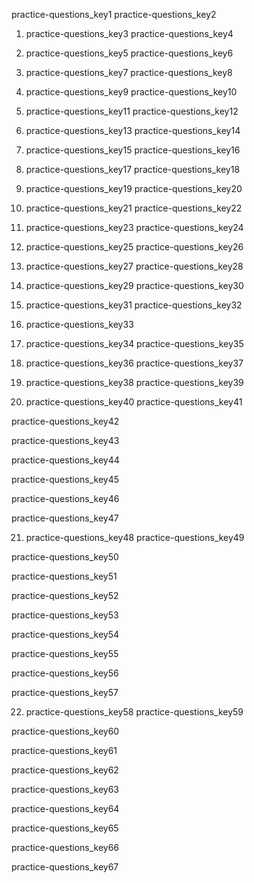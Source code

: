 practice-questions_key1
practice-questions_key2


1. practice-questions_key3
practice-questions_key4


2. practice-questions_key5
practice-questions_key6


3. practice-questions_key7
practice-questions_key8


4. practice-questions_key9
practice-questions_key10


5. practice-questions_key11
practice-questions_key12


6. practice-questions_key13
practice-questions_key14


7. practice-questions_key15
practice-questions_key16


8. practice-questions_key17
practice-questions_key18


9. practice-questions_key19
practice-questions_key20


10. practice-questions_key21
practice-questions_key22


11. practice-questions_key23
practice-questions_key24


12. practice-questions_key25
practice-questions_key26


13. practice-questions_key27
practice-questions_key28


14. practice-questions_key29
practice-questions_key30


15. practice-questions_key31
practice-questions_key32


16. practice-questions_key33
17. practice-questions_key34
practice-questions_key35


18. practice-questions_key36
practice-questions_key37


19. practice-questions_key38
practice-questions_key39


20. practice-questions_key40
practice-questions_key41


practice-questions_key42


practice-questions_key43


practice-questions_key44


practice-questions_key45


practice-questions_key46


practice-questions_key47


21. practice-questions_key48
practice-questions_key49


practice-questions_key50


practice-questions_key51


practice-questions_key52


practice-questions_key53


practice-questions_key54


practice-questions_key55


practice-questions_key56


practice-questions_key57


22. practice-questions_key58
practice-questions_key59


practice-questions_key60


practice-questions_key61


practice-questions_key62


practice-questions_key63


practice-questions_key64


practice-questions_key65


practice-questions_key66


practice-questions_key67
